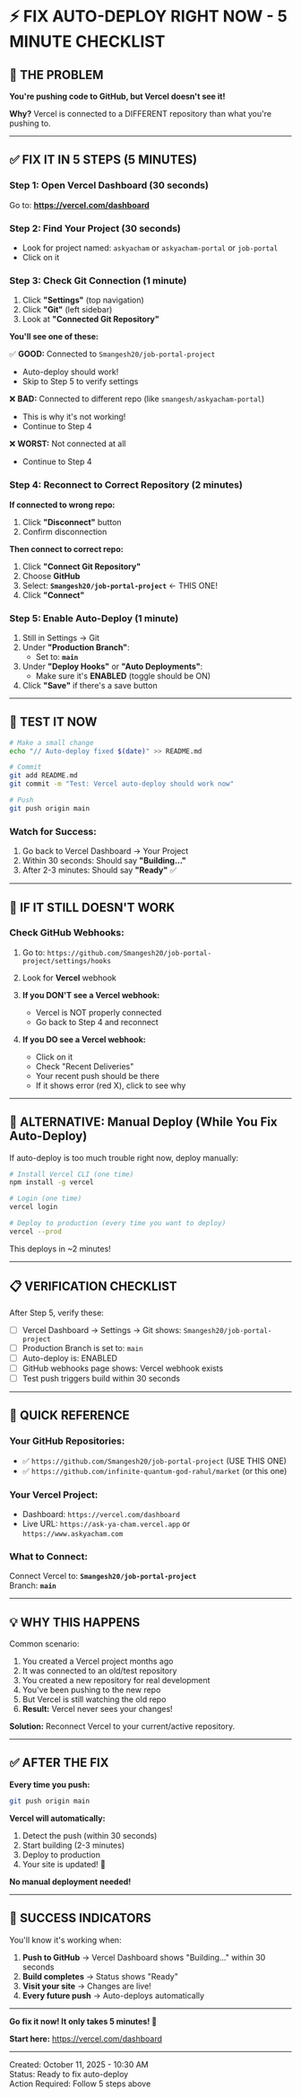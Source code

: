 # ⚡ FIX AUTO-DEPLOY RIGHT NOW - 5 MINUTE CHECKLIST

## 🎯 THE PROBLEM

**You're pushing code to GitHub, but Vercel doesn't see it!**

**Why?** Vercel is connected to a DIFFERENT repository than what you're pushing to.

---

## ✅ FIX IT IN 5 STEPS (5 MINUTES)

### Step 1: Open Vercel Dashboard (30 seconds)
Go to: **https://vercel.com/dashboard**

### Step 2: Find Your Project (30 seconds)
- Look for project named: `askyacham` or `askyacham-portal` or `job-portal`
- Click on it

### Step 3: Check Git Connection (1 minute)
1. Click **"Settings"** (top navigation)
2. Click **"Git"** (left sidebar)
3. Look at **"Connected Git Repository"**

**You'll see one of these:**

✅ **GOOD:** Connected to `Smangesh20/job-portal-project`
- Auto-deploy should work!
- Skip to Step 5 to verify settings

❌ **BAD:** Connected to different repo (like `smangesh/askyacham-portal`)
- This is why it's not working!
- Continue to Step 4

❌ **WORST:** Not connected at all
- Continue to Step 4

### Step 4: Reconnect to Correct Repository (2 minutes)

**If connected to wrong repo:**
1. Click **"Disconnect"** button
2. Confirm disconnection

**Then connect to correct repo:**
1. Click **"Connect Git Repository"**
2. Choose **GitHub**
3. Select: **`Smangesh20/job-portal-project`** ← THIS ONE!
4. Click **"Connect"**

### Step 5: Enable Auto-Deploy (1 minute)
1. Still in Settings → Git
2. Under **"Production Branch"**: 
   - Set to: **`main`**
3. Under **"Deploy Hooks"** or **"Auto Deployments"**:
   - Make sure it's **ENABLED** (toggle should be ON)
4. Click **"Save"** if there's a save button

---

## 🧪 TEST IT NOW

```bash
# Make a small change
echo "// Auto-deploy fixed $(date)" >> README.md

# Commit
git add README.md
git commit -m "Test: Vercel auto-deploy should work now"

# Push
git push origin main
```

### Watch for Success:
1. Go back to Vercel Dashboard → Your Project
2. Within 30 seconds: Should say **"Building..."**
3. After 2-3 minutes: Should say **"Ready"** ✅

---

## 🚨 IF IT STILL DOESN'T WORK

### Check GitHub Webhooks:

1. Go to: `https://github.com/Smangesh20/job-portal-project/settings/hooks`
2. Look for **Vercel** webhook
3. **If you DON'T see a Vercel webhook:**
   - Vercel is NOT properly connected
   - Go back to Step 4 and reconnect

4. **If you DO see a Vercel webhook:**
   - Click on it
   - Check "Recent Deliveries"
   - Your recent push should be there
   - If it shows error (red X), click to see why

---

## 🎯 ALTERNATIVE: Manual Deploy (While You Fix Auto-Deploy)

If auto-deploy is too much trouble right now, deploy manually:

```bash
# Install Vercel CLI (one time)
npm install -g vercel

# Login (one time)
vercel login

# Deploy to production (every time you want to deploy)
vercel --prod
```

This deploys in ~2 minutes!

---

## 📋 VERIFICATION CHECKLIST

After Step 5, verify these:

- [ ] Vercel Dashboard → Settings → Git shows: `Smangesh20/job-portal-project`
- [ ] Production Branch is set to: `main`
- [ ] Auto-deploy is: ENABLED
- [ ] GitHub webhooks page shows: Vercel webhook exists
- [ ] Test push triggers build within 30 seconds

---

## 🎯 QUICK REFERENCE

### Your GitHub Repositories:
- ✅ `https://github.com/Smangesh20/job-portal-project` (USE THIS ONE)
- ✅ `https://github.com/infinite-quantum-god-rahul/market` (or this one)

### Your Vercel Project:
- Dashboard: `https://vercel.com/dashboard`
- Live URL: `https://ask-ya-cham.vercel.app` or `https://www.askyacham.com`

### What to Connect:
Connect Vercel to: **`Smangesh20/job-portal-project`**  
Branch: **`main`**

---

## 💡 WHY THIS HAPPENS

Common scenario:
1. You created a Vercel project months ago
2. It was connected to an old/test repository
3. You created a new repository for real development
4. You've been pushing to the new repo
5. But Vercel is still watching the old repo
6. **Result:** Vercel never sees your changes!

**Solution:** Reconnect Vercel to your current/active repository.

---

## ✅ AFTER THE FIX

**Every time you push:**
```bash
git push origin main
```

**Vercel will automatically:**
1. Detect the push (within 30 seconds)
2. Start building (2-3 minutes)
3. Deploy to production
4. Your site is updated! 🎉

**No manual deployment needed!**

---

## 🎉 SUCCESS INDICATORS

You'll know it's working when:

1. **Push to GitHub** → Vercel Dashboard shows "Building..." within 30 seconds
2. **Build completes** → Status shows "Ready"
3. **Visit your site** → Changes are live!
4. **Every future push** → Auto-deploys automatically

---

**Go fix it now! It only takes 5 minutes! 🚀**

**Start here:** https://vercel.com/dashboard

---

Created: October 11, 2025 - 10:30 AM  
Status: Ready to fix auto-deploy  
Action Required: Follow 5 steps above


